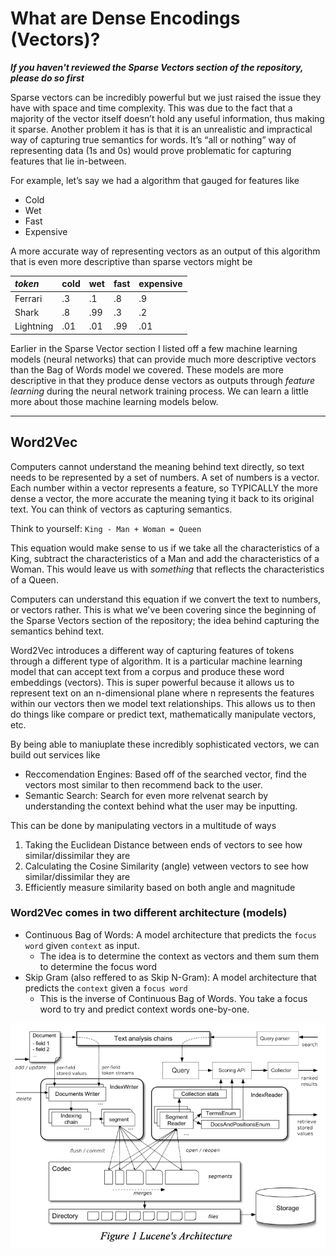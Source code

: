 # What are Dense Encodings (Vectors)?

***If you haven't reviewed the Sparse Vectors section of the repository, please do so first***

Sparse vectors can be incredibly powerful but we just raised the issue they have with space and time complexity. This was due to the fact that a majority of the vector itself doesn’t hold any useful information, thus making it sparse. Another problem it has is that it is an unrealistic and impractical way of capturing true semantics for words. It’s “all or nothing” way of representing data (1s and 0s) would prove problematic for capturing features that lie in-between.

For example, let’s say we had a algorithm that gauged for features like 
- Cold
- Wet
- Fast
- Expensive

A more accurate way of representing vectors as an output of this algorithm that is even more descriptive than sparse vectors might be

| *token*   | cold | wet | fast | expensive |
|:----------|:-----|:----|:-----|:----------|
| Ferrari   | .3   | .1  | .8   | .9        |
| Shark     | .8   | .99 | .3   | .2        |
| Lightning | .01  | .01 | .99  | .01       |

Earlier in the Sparse Vector section I listed off a few machine learning models (neural networks) that can provide much more descriptive vectors than the Bag of Words model we covered. These models are more descriptive in that they produce dense vectors as outputs through *feature learning* during the neural network training process. We can learn a little more about those machine learning models below.

-------------------------------------------------------------------------------------------------------------------------------------

## Word2Vec

Computers cannot understand the meaning behind text directly, so text needs to be represented by a set of numbers. A set of numbers is a vector. Each number within a vector represents a feature, so TYPICALLY the more dense a vector, the more accurate the meaning tying it back to its original text. You can think of vectors as capturing semantics.

Think to yourself: `King - Man + Woman = Queen`

This equation would make sense to us if we take all the characteristics of a King, subtract the characteristics of a Man and add the characteristics of a Woman. This would leave us with *something* that reflects the characteristics of a Queen. 

Computers can understand this equation if we convert the text to numbers, or vectors rather. This is what we've been covering since the beginning of the Sparse Vectors section of the repository; the idea behind capturing the semantics behind text. 

Word2Vec introduces a different way of capturing features of tokens through a different type of algorithm. It is a particular machine learning model that can accept text from a corpus and produce these word embeddings (vectors). This is super powerful because it allows us to represent text on an n-dimensional plane where n represents the features within our vectors then we model text relationships. This allows us to then do things like compare or predict text, mathematically manipulate vectors, etc.

By being able to maniuplate these incredibly sophisticated vectors, we can build out services like
 - Reccomendation Engines: Based off of the searched vector, find the vectors most similar to then recommend back to the user. 
 - Semantic Search: Search for even more relvenat search by understanding the context behind what the user may be inputting.
 
 This can be done by manipulating vectors in a multitude of ways
 1. Taking the Euclidean Distance between ends of vectors to see how similar/dissimilar they are
 2. Calculating the Cosine Similarity (angle) vetween vectors to see how similar/dissimilar they are
 3. Efficiently measure similarity based on both angle and magnitude
 
 ### Word2Vec comes in two different architecture (models)
 
- Continuous Bag of Words: A model architecture that predicts the `focus word` given `context` as input.
  - The idea is to determine the context as vectors and them sum them to determine the focus word
- Skip Gram (also reffered to as Skip N-Gram): A model architecture that predicts the  `context` given a `focus word`
  - This is the inverse of Continuous Bag of Words. You take a focus word to try and predict context words one-by-one. 
  
![](/images/Lucene/architecture.png)

